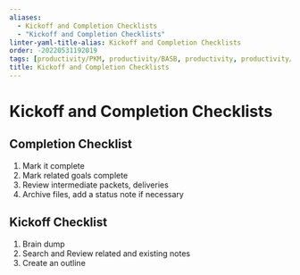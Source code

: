 ```yaml
---
aliases:
  - Kickoff and Completion Checklists
  - "Kickoff and Completion Checklists"
linter-yaml-title-alias: Kickoff and Completion Checklists
order: -20220531192019
tags: [productivity/PKM, productivity/BASB, productivity, productivity/habit]
title: Kickoff and Completion Checklists
---
```


# Kickoff and Completion Checklists

## Completion Checklist

1. Mark it complete
2. Mark related goals complete
3. Review intermediate packets, deliveries
4. Archive files, add a status note if necessary

## Kickoff Checklist

1. Brain dump
2. Search and Review related and existing notes
3. Create an outline